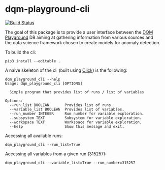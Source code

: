 # dqm-playground-cli

[![Build Status](https://app.travis-ci.com/XavierAtCERN/dqm-playground-cli.svg?branch=main)](https://app.travis-ci.com/XavierAtCERN/dqm-playground-cli)

The goal of this package is to provide a user interface between the [DQM Playground](https://github.com/CMSTrackerDPG/MLplayground) DB aiming at gathering information from various sources and the data science framework chosen to create models for anomaly detection.

To build the cli:
```
pip3 install --editable .
```

A naive skeleton of the cli (built using [Click](https://click.palletsprojects.com/en/8.0.x/)) is the following:
```
dqm_playground_cli --help
Usage: dqm_playground_cli [OPTIONS]

  Simple program that provides list of runs / list of variables

Options:
  --run_list BOOLEAN       Provides list of runs.
  --variable_list BOOLEAN  Provides list of variables.
  --run_number INTEGER     Run number for variable exploration.
  --subsystem TEXT         Subsystem for variable exploration.
  --workspace TEXT         Workspace for variable exploration.
  --help                   Show this message and exit.
```

Accessing all available runs:
```
dqm_playground_cli --run_list=True
```

Accessing all variables from a given run (315257):
```
dqm_playground_cli --variable_list=True --run_number=315257
```

